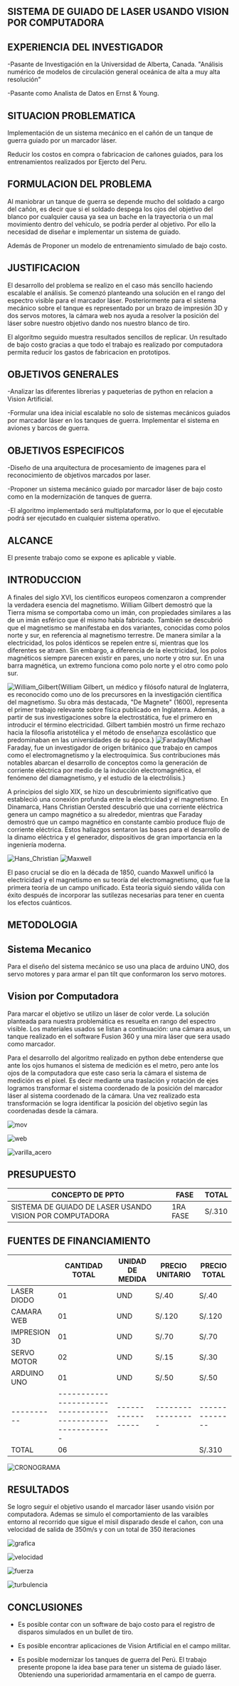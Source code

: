 ## SISTEMA DE GUIADO DE LASER USANDO VISION POR COMPUTADORA

EXPERIENCIA DEL INVESTIGADOR
-----
-Pasante de Investigación en la Universidad de Alberta, Canada. "Análisis numérico de modelos de circulación general oceánica de alta a muy alta resolución"

-Pasante como Analista de Datos en Ernst & Young.

SITUACION PROBLEMATICA
-----
Implementación de un sistema mecánico en el cañón de un tanque de guerra guiado por un marcador láser.

Reducir los costos en compra o fabricacion de cañones guiados, para los entrenamientos realizados por Ejercto del Peru. 

FORMULACION DEL PROBLEMA
-----
Al maniobrar un tanque de guerra se depende mucho del soldado a cargo del cañón, es decir que si el soldado despega los ojos del objetivo del blanco por cualquier causa ya sea un bache en la trayectoria o un mal movimiento dentro del vehículo, se podría perder al objetivo. Por ello la necesidad de diseñar e implementar un sistema de guiado.

Además de Proponer un modelo de entrenamiento simulado de bajo costo. 

JUSTIFICACION
-----
El desarrollo del problema se realizo en el caso más sencillo haciendo escalable el análisis. Se comenzó planteando una solución en el rango del espectro visible para el marcador láser. Posteriormente para el sistema mecánico sobre el tanque es representado por un brazo de impresión 3D y dos servos motores, la cámara web nos ayuda a resolver la posición del láser sobre nuestro objetivo dando nos nuestro blanco de tiro.

El algoritmo seguido muestra resultados sencillos de replicar. Un resultado de bajo costo gracias a que todo el trabajo es realizado por computadora permita reducir los gastos de fabricacion en prototipos.

OBJETIVOS GENERALES
-----
-Analizar las diferentes librerias y paqueterias de python en relacion a Vision Artificial.
    
-Formular una idea inicial escalable no solo de sistemas mecánicos guiados por marcador láser en los tanques de guerra. Implementar el sistema en aviones y barcos de guerra.

OBJETIVOS ESPECIFICOS
-----
-Diseño  de  una  arquitectura  de  procesamiento de imagenes para el reconocimiento de objetivos marcados por laser.
    
-Proponer un sistema mecánico guiado por marcador láser de bajo costo como en la modernización de tanques de guerra.

-El  algoritmo  implementado  será  multiplataforma,  por  lo  que  el  ejecutable podrá  ser  ejecutado  en  cualquier  sistema  operativo.

ALCANCE
-----
El presente trabajo como se expone es aplicable y viable.  

INTRODUCCION
-----

A finales del siglo XVI, los científicos europeos comenzaron a comprender la verdadera esencia del magnetismo.
William Gilbert demostró que la Tierra misma se comportaba como un imán, con propiedades similares a las de un
imán esférico que él mismo había fabricado. También se descubrió que el magnetismo se manifestaba en dos variantes,
conocidas como polos norte y sur, en referencia al magnetismo terrestre. De manera similar a la electricidad, los polos
idénticos se repelen entre sí, mientras que los diferentes se atraen. Sin embargo, a diferencia de la electricidad, los
polos magnéticos siempre parecen existir en pares, uno norte y otro sur. En una barra magnética, un extremo funciona
como polo norte y el otro como polo sur.

![William_Gilbert](https://github.com/M-O-R-P-H-E-U-S/Design-of-an-electromagnetic-accelerator/blob/main/William_Gilbert.jpg){William Gilbert, un médico y filósofo natural de Inglaterra, es reconocido como uno de los precursores en la investigación científica del magnetismo. Su obra más destacada, "De Magnete" (1600), representa el primer trabajo relevante sobre física publicado en Inglaterra. Además, a partir de sus investigaciones sobre la electrostática, fue el primero en introducir el término electricidad. Gilbert también mostró un firme rechazo hacia la filosofía aristotélica y el método de enseñanza escolástico que predominaban en las universidades de su época.} ![Faraday](https://github.com/M-O-R-P-H-E-U-S/Design-of-an-electromagnetic-accelerator/blob/main/Faraday.jpg){Michael Faraday, fue un investigador de origen británico que trabajo en campos como el electromagnetismo y la electroquímica. Sus contribuciones más notables abarcan el desarrollo de conceptos como la generación de corriente eléctrica por medio de la inducción electromagnética, el fenómeno del diamagnetismo, y el estudio de la electrólisis.}

A principios del siglo XIX, se hizo un descubrimiento significativo que estableció una conexión profunda entre la
electricidad y el magnetismo. En Dinamarca, Hans Christian Oersted descubrió que una corriente eléctrica genera un
campo magnético a su alrededor, mientras que Faraday demostró que un campo magnético en constante cambio produce
flujo de corriente eléctrica. Estos hallazgos sentaron las bases para el desarrollo de la dinamo eléctrica y el generador,
dispositivos de gran importancia en la ingeniería moderna.

![Hans_Christian](https://github.com/M-O-R-P-H-E-U-S/Design-of-an-electromagnetic-accelerator/blob/main/Hans_Christian.jpg) ![Maxwell](https://github.com/M-O-R-P-H-E-U-S/Design-of-an-electromagnetic-accelerator/blob/main/Maxwell.jpg)

El paso crucial se dio en la década de 1850, cuando Maxwell unificó la electricidad y el magnetismo en su teoría del
electromagnetismo, que fue la primera teoría de un campo unificado. Esta teoría siguió siendo válida con éxito después
de incorporar las sutilezas necesarias para tener en cuenta los efectos cuánticos.

METODOLOGIA
-----

Sistema Mecanico
-----

Para el diseño del sistema mecánico se uso una placa de arduino UNO, dos servo motores y para armar el pan tilt que conformaron los servo motores.





Vision por Computadora
-----

Para marcar el objetivo se utilizo un láser de color verde. La solución planteada para nuestra problemática es resuelta
en rango del espectro visible. Los materiales usados se listan a continuación: una cámara asus, un
tanque realizado en el software Fusion 360 y una mira láser que sera usado como marcador.




Para el desarrollo del algoritmo realizado en python debe entenderse que ante los ojos humanos el sistema de medición
es el metro, pero ante los ojos de la computadora que este caso seria la cámara el sistema de medición es el píxel. Es
decir mediante una traslación y rotación de ejes logramos transformar el sistema coordenado de la posición del marcador
láser al sistema coordenado de la cámara. Una vez realizado esta transformación se logra identificar la posición del
objetivo según las coordenadas desde la cámara.


![mov](https://github.com/M-O-R-P-H-E-U-S/Design-of-an-electromagnetic-accelerator/blob/main/mov.jpeg)




![web](https://github.com/M-O-R-P-H-E-U-S/Design-of-an-electromagnetic-accelerator/blob/main/web.jpeg)




![varilla_acero](https://github.com/M-O-R-P-H-E-U-S/Design-of-an-electromagnetic-accelerator/blob/main/varilla_acero.jpeg)






PRESUPUESTO
-----

| CONCEPTO DE PPTO                                         |     FASE      |   TOTAL      |
| -------------                                            | ------------- |------------- |
|SISTEMA DE GUIADO DE LASER USANDO VISION POR COMPUTADORA  |    1RA FASE   |   S/.310     |

FUENTES DE FINANCIAMIENTO
-----

|             |                     CANTIDAD TOTAL                       | UNIDAD DE MEDIDA | PRECIO UNITARIO | PRECIO TOTAL |
| ----------  | -------------------------------------------------------- |----------------- |-----------------|--------------|
|LASER DIODO  |                           01                             |        UND       |     S/.40       |    S/.40     |
|CAMARA WEB   |                           01                             |        UND       |     S/.120      |    S/.120    |
|IMPRESION 3D |                           01                             |        UND       |     S/.70       |    S/.70     |
|SERVO MOTOR  |                           02                             |        UND       |     S/.15       |    S/.30     |
| ARDUINO UNO |                           01                             |        UND       |     S/.50       |    S/.50     |
| ----------  | -------------------------------------------------------- |----------------- |-----------------|--------------|
|    TOTAL    |                           06                             |                  |                 |    S/.310    |


![CRONOGRAMA](https://github.com/M-O-R-P-H-E-U-S/Design-of-an-electromagnetic-accelerator/blob/main/CRONOGRAMA.jpg)

RESULTADOS
-----

Se logro seguir el objetivo usando el marcador láser usando visión por computadora. Ademas se simulo el comportamiento
de las varaibles entorno al recorrido que sigue el misil disparado desde el cañon, con una velocidad de salida de 350m/s
y con un total de 350 iteraciones

![grafica](https://github.com/M-O-R-P-H-E-U-S/Design-of-an-electromagnetic-accelerator/blob/main/grafica.jpeg)

![velocidad](https://github.com/M-O-R-P-H-E-U-S/Design-of-an-electromagnetic-accelerator/blob/main/velocidad.jpeg)

![fuerza](https://github.com/M-O-R-P-H-E-U-S/Design-of-an-electromagnetic-accelerator/blob/main/fuerza.jpeg)

![turbulencia](https://github.com/M-O-R-P-H-E-U-S/Design-of-an-electromagnetic-accelerator/blob/main/turbulencia.jpeg)


CONCLUSIONES
-----

* Es posible contar con un software de bajo costo para el registro de disparos simulados en un bullet de tiro.

* Es posible encontrar aplicaciones de Vision Artificial en el campo militar.

* Es posible modernizar los tanques de guerra del Perú. El trabajo presente propone la idea base para tener un sistema
de guiado láser. Obteniendo una superioridad armamentaria en el campo de guerra.







